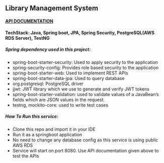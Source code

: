 ## Library Management System

#### [API DOCUMENTATION](https://documenter.getpostman.com/view/10132051/2s83zmKgj2)

#### TechStack: Java, Spring boot, JPA, Spring Security, PostgreSQL(AWS RDS Server), TestNG

##### Spring dependency used in this project:
* spring-boot-starter-security: Used to apply security to the application
* spring-security-config: Provides role based security to the application
* spring-boot-starter-web: Used to implement REST APIs
* spring-boot-starter-data-jpa: Used to query database
* org.postgresql: PostgreSQL driver
* jjwt: JWT library which we use to generate and verify JWT tokens
* spring-boot-starter-validation: used to validate values of a JavaBean’s fields which are JSON values in the request.
* testng, mockito-core: used to write test cases

##### How To Run this service:
* Clone this repo and import it in your IDE
* Run it as a springboot application
* No need to change any database config as this service is using public AWS RDS
* Service will start on port 8080. Use API documentation given above to test the APIs
